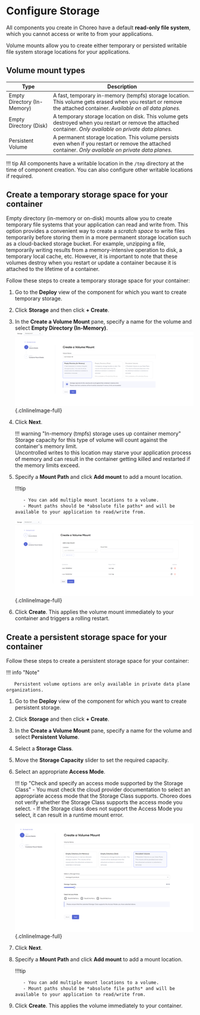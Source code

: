# Configure Storage

All components you create in Choreo have a default **read-only file system**, which you cannot access or write to from your applications.

Volume mounts allow you to create either temporary or persisted writable file system storage locations for your applications.

## Volume mount types

| Type                              | Description                                                                                                                                                         |
| --------------------------------- | ------------------------------------------------------------------------------------------------------------------------------------------------------------------- |
| Empty Directory (In-Memory) | A fast, temporary in-memory (tempfs) storage location. This volume gets erased when you restart or remove the attached container. *Available on all data planes.* |
| Empty Directory (Disk)            | A temporary storage location on disk. This volume gets destroyed when you restart or remove the attached container. *Only available on private data planes.*   |
| Persistent Volume                 | A permanent storage location. This volume persists even when if you restart or remove the attached container. *Only available on private data planes.*      |

!!! tip 
    All components have a writable location in the `/tmp` directory at the time of component creation. You can also configure other writable locations if required.


## Create a temporary storage space for your container

Empty directory (in-memory or on-disk) mounts allow you to create temporary file systems that your application can read and write from. This option provides a convenient way to create a *scratch space* to write files temporarily before storing them in a more permanent storage location such as a cloud-backed storage bucket.
For example, unzipping a file, temporarily writing results from a memory-intensive operation to disk, a temporary local cache, etc. 
However, it is important to note that these volumes destroy when you restart or update a container because it is attached to the lifetime of a container.

Follow these steps to create a temporary storage space for your container:

1. Go to the **Deploy** view of the component for which you want to create temporary storage.
2. Click **Storage** and then click **+ Create**.
3. In the **Create a Volume Mount** pane, specify a name for the volume and select **Empty Directory (In-Memory)**.
   ![Create temporary storage](../../assets/img/deploy/devops/storage/create-emptydir-step-1.png){.cInlineImage-full}
4. Click **Next**.

    !!! warning "In-memory (tmpfs) storage uses up container memory"
        Storage capacity for this type of volume will count against the container's memory limit.<br/>
        Uncontrolled writes to this location may starve your application process of memory and can result in the container getting killed and restarted if the memory limits exceed.

5. Specify a **Mount Path** and click **Add mount** to add a mount location.
  
    !!!tip

          - You can add multiple mount locations to a volume.
          - Mount paths should be *absolute file paths* and will be available to your application to read/write from.

    ![Specify mount details](../../assets/img/deploy/devops/storage/create-emptydir-step-2.png){.cInlineImage-full}

6. Click **Create**. This applies the volume mount immediately to your container and triggers a rolling restart.

## Create a persistent storage space for your container

Follow these steps to create a persistent storage space for your container:

!!! info "Note"

       Persistent volume options are only available in private data plane organizations.


1. Go to the **Deploy** view of the component for which you want to create persistent storage.
2. Click **Storage** and then click **+ Create**.
3. In the **Create a Volume Mount** pane, specify a name for the volume and select **Persistent Volume**.
4. Select a **Storage Class**.
5. Move the **Storage Capacity** slider to set the required capacity.
6. Select an appropriate **Access Mode**. 

    !!! tip "Check and specify an access mode supported by the Storage Class"
        - You must check the cloud provider documentation to select an appropriate access mode that the Storage Class supports. Choreo does not verify whether the Storage Class supports the access mode you select.
        - If the Storage class does not support the Access Mode you select, it can result in a runtime mount error.

    ![Create persistent storage](../../assets/img/deploy/devops/storage/create-pv.png){.cInlineImage-full}

7. Click **Next**.
8. Specify a **Mount Path** and click **Add mount** to add a mount location.
  
    !!!tip

          - You can add multiple mount locations to a volume.
          - Mount paths should be *absolute file paths* and will be available to your application to read/write from.

9. Click **Create**. This applies the volume immediately to your container.
